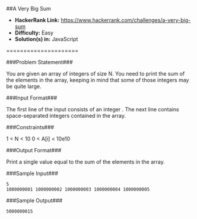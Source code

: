 ##A Very Big Sum

* __HackerRank Link:__ https://www.hackerrank.com/challenges/a-very-big-sum
* __Difficulty:__ Easy
* __Solution(s) in:__ JavaScript

=====================

###Problem Statement###

You are given an array of integers of size N. You need to print the sum of the elements in the array, keeping in mind that some of those integers may be quite large.

###Input Format###

The first line of the input consists of an integer . The next line contains  space-separated integers contained in the array.

###Constraints###

1 < N < 10
0 < A[i] < 10e10

###Output Format###

Print a single value equal to the sum of the elements in the array.

###Sample Input###

```
5
1000000001 1000000002 1000000003 1000000004 1000000005
```

###Sample Output###

```
5000000015
```
